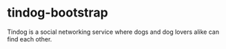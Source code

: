 # tindog-bootstrap
Tindog is a social networking service where dogs and dog lovers alike can find each other.
